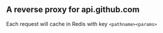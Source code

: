 ## A reverse proxy for api.github.com

Each request will cache in Redis with key `<pathname><params>`

